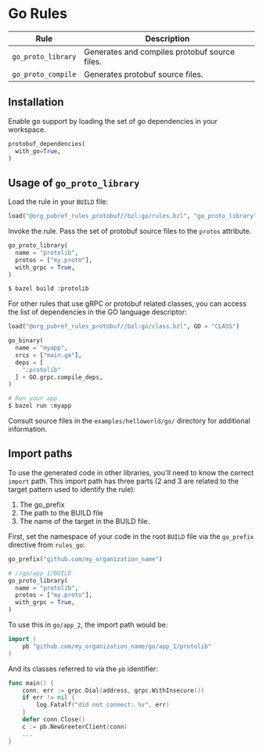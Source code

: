 # Go Rules

| Rule | Description |
| ---  | --- |
| `go_proto_library` | Generates and compiles protobuf source files. |
| `go_proto_compile` | Generates protobuf source files. |

## Installation

Enable go support by loading the set of go dependencies in your workspace.

```python
protobuf_dependencies(
  with_go=True,
)
```

## Usage of `go_proto_library`

Load the rule in your `BUILD` file:

```python
load("@org_pubref_rules_protobuf//bzl:go/rules.bzl", "go_proto_library")
```

Invoke the rule.  Pass the set of protobuf source files to the
`protos` attribute.

```python
go_proto_library(
  name = "protolib",
  protos = ["my.proto"],
  with_grpc = True,
)
```

```sh
$ bazel build :protolib
```

For other rules that use gRPC or protobuf related classes, you can
access the list of dependencies in the GO language descriptor:


```python
load("@org_pubref_rules_protobuf//bzl:go/class.bzl", GO = "CLASS")
```

```python
go_binary(
  name = "myapp",
  srcs = ["main.go"],
  deps = [
    ":protolib"
  ] + GO.grpc.compile_deps,
)
```

```sh
# Run your app
$ bazel run :myapp
```

Consult source files in the `examples/helloworld/go/` directory for additional information.


## Import paths

To use the generated code in other libraries, you'll need to know the
correct `import` path.  This import path has three parts (2 and 3
are related to the target pattern used to identify the rule):

1. The go_prefix
2. The path to the BUILD file
3. The name of the target in the BUILD file.

First, set the namespace of your code in the root `BUILD` file via the
`go_prefix` directive from `rules_go`:

```python
go_prefix("github.com/my_organization_name")
```


```python
# //go/app_1/BUILD
go_proto_library(
  name = "protolib",
  protos = ["my.proto"],
  with_grpc = True,
)
```

To use this in `go/app_2`, the import path would be:

```go
import (
	pb "github.com/my_organization_name/go/app_1/protolib"
)
```

And its classes referred to via the `pb` identifier:

```go
func main() {
	conn, err := grpc.Dial(address, grpc.WithInsecure())
	if err != nil {
		log.Fatalf("did not connect: %v", err)
	}
	defer conn.Close()
	c := pb.NewGreeterClient(conn)
    ...
}
```
